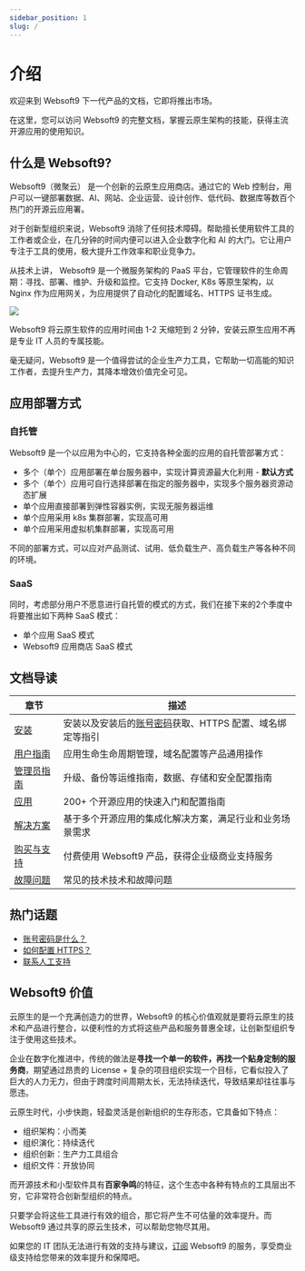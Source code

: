 ```yaml
---
sidebar_position: 1
slug: /
---
```


# 介绍

欢迎来到 Websoft9 下一代产品的文档，它即将推出市场。  

在这里，您可以访问 Websoft9 的完整文档，掌握云原生架构的技能，获得主流开源应用的使用知识。  

## 什么是 Websoft9?

Websoft9（微聚云） 是一个创新的云原生应用商店。通过它的 Web 控制台，用户可以一键部署数据、AI、网站、企业运营、设计创作、低代码、数据库等数百个热门的开源云应用署。  

对于创新型组织来说，Websoft9 消除了任何技术障碍。帮助擅长使用软件工具的工作者或企业，在几分钟的时间内便可以进入企业数字化和 AI 的大门。它让用户专注于工具的使用，极大提升工作效率和职业竞争力。 

从技术上讲， Websoft9 是一个微服务架构的 PaaS 平台，它管理软件的生命周期：寻找、部署、维护、升级和监控。它支持 Docker, K8s 等原生架构，以 Nginx 作为应用网关，为应用提供了自动化的配置域名、HTTPS 证书生成。

![](https://libs.websoft9.com/Websoft9/DocsPicture/zh/websoft9/websoft9-dashboard.png)

Websoft9 将云原生软件的应用时间由 1-2 天缩短到 2 分钟，安装云原生应用不再是专业 IT 人员的专属技能。  

毫无疑问，Websoft9 是一个值得尝试的企业生产力工具，它帮助一切高能的知识工作者，去提升生产力，其降本增效价值完全可见。

## 应用部署方式

### 自托管

Websoft9 是一个以应用为中心的，它支持各种全面的应用的自托管部署方式：

- 多个（单个）应用部署在单台服务器中，实现计算资源最大化利用 - **默认方式**
- 多个（单个）应用可自行选择部署在指定的服务器中，实现多个服务器资源动态扩展
- 单个应用直接部署到弹性容器实例，实现无服务器运维
- 单个应用采用 k8s 集群部署，实现高可用
- 单个应用采用虚拟机集群部署，实现高可用


不同的部署方式，可以应对产品测试、试用、低负载生产、高负载生产等各种不同的环境。  

### SaaS 

同时，考虑部分用户不愿意进行自托管的模式的方式，我们在接下来的2个季度中将要推出如下两种 SaaS 模式：

- 单个应用 SaaS 模式
- Websoft9 应用商店 SaaS 模式

## 文档导读

| 章节              | 描述                                                     |
| ----------------- | -------------------------------------------------------- |
| [安装](./install) | 安装以及安装后的[账号密码](./user/credentials)获取、HTTPS 配置、域名绑定等指引 |
| [用户指南](./user)   |  应用生命生命周期管理，域名配置等产品通用操作  |
| [管理员指南](./administrator)   |  升级、备份等运维指南，数据、存储和安全配置指南  |
| [应用](./apps) |  200+ 个开源应用的快速入门和配置指南  |
| [解决方案](./solution)  |    基于多个开源应用的集成化解决方案，满足行业和业务场景需求  |
| [购买与支持](./business)   |  付费使用 Websoft9 产品，获得企业级商业支持服务 |
| [故障问题](./faq)        |    常见的技术技术和故障问题   |


## 热门话题

* [账号密码是什么？](./user/credentials)
* [如何配置 HTTPS？](./administrator/domain_https)
* [联系人工支持](./helpdesk)

## Websoft9 价值

云原生的是一个充满创造力的世界，Websoft9 的核心价值观就是要将云原生的技术和产品进行整合，以便利性的方式将这些产品和服务普惠全球，让创新型组织专注于使用这些技术。

企业在数字化推进中，传统的做法是**寻找一个单一的软件，再找一个贴身定制的服务商**，期望通过昂贵的 License + 复杂的项目组织实现一个目标，它看似投入了巨大的人力无力，但由于跨度时间周期太长，无法持续迭代，导致结果却往往事与愿违。   

云原生时代，小步快跑，轻盈灵活是创新组织的生存形态，它具备如下特点：

- 组织架构：小而美
- 组织演化：持续迭代
- 组织创新：生产力工具组合
- 组织文件：开放协同

而开源技术和小型软件具有**百家争鸣**的特征，这个生态中各种有特点的工具层出不穷，它非常符合创新型组织的特点。  

只要学会将这些工具进行有效的组合，那它将产生不可估量的效率提升。而 Websoft9 通过共享的原云生技术，可以帮助您物尽其用。   

如果您的 IT 团队无法进行有效的支持与建议，[订阅](./buy/subscription) Websoft9 的服务，享受商业级支持给您带来的效率提升和保障吧。  
